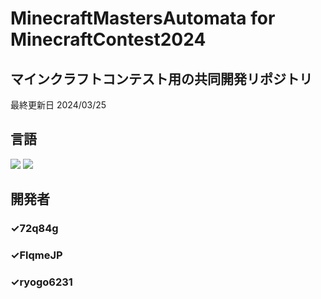 # MinecraftMastersAutomata for MinecraftContest2024
## マインクラフトコンテスト用の共同開発リポジトリ

最終更新日 2024/03/25

## 言語
<img src="https://img.shields.io/badge/-Python-3776AB.svg?logo=python&style=flat">
<img src="https://img.shields.io/badge/-C-A8B9CC.svg?logo=c&style=flat">

## 開発者
### ✓72q84g
### ✓FlqmeJP
### ✓ryogo6231
